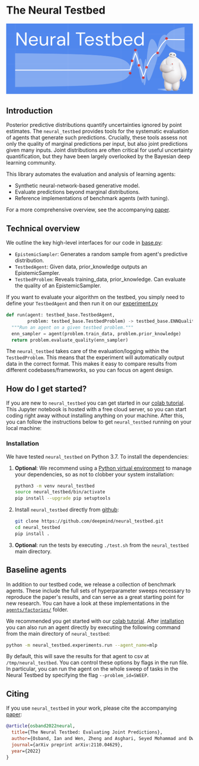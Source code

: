 # The Neural Testbed

![Neural Testbed Logo](statics/images/neural_testbed_logo.png)


## Introduction

Posterior predictive distributions quantify uncertainties ignored by point estimates.
The `neural_testbed` provides tools for the systematic evaluation of agents that generate such predictions.
Crucially, these tools assess not only the quality of marginal predictions per input, but also joint predictions given many inputs.
Joint distributions are often critical for useful uncertainty quantification, but they have been largely overlooked by the Bayesian deep learning community.

This library automates the evaluation and analysis of learning agents:

- Synthetic neural-network-based generative model.
- Evaluate predictions beyond marginal distributions.
- Reference implementations of benchmark agents (with tuning).

For a more comprehensive overview, see the accompanying [paper](https://arxiv.org/abs/2110.04629).


## Technical overview

We outline the key high-level interfaces for our code in [base.py](neural_testbed/base.py):

- `EpistemicSampler`: Generates a random sample from agent's predictive distribution.
- `TestbedAgent`: Given data, prior_knowledge outputs an EpistemicSampler.
- `TestbedProblem`: Reveals training_data, prior_knowledge. Can evaluate the quality of an EpistemicSampler.

If you want to evaluate your algorithm on the testbed, you simply need to define your `TestbedAgent` and then run it on our [experiment.py](neural_testbed/experiments/experiment.py)

```python
def run(agent: testbed_base.TestbedAgent,
        problem: testbed_base.TestbedProblem) -> testbed_base.ENNQuality:
  """Run an agent on a given testbed problem."""
  enn_sampler = agent(problem.train_data, problem.prior_knowledge)
  return problem.evaluate_quality(enn_sampler)
```

The `neural_testbed` takes care of the evaluation/logging within the `TestbedProblem`.
This means that the experiment will automatically output data in the correct format.
This makes it easy to compare results from different codebases/frameworks, so you can focus on agent design.


## How do I get started?

If you are new to `neural_testbed` you can get started in our [colab tutorial].
This Jupyter notebook is hosted with a free cloud server, so you can start coding right away without installing anything on your machine.
After this, you can follow the instructions below to get `neural_testbed` running on your local machine:


### Installation

We have tested `neural_testbed` on Python 3.7. To install the dependencies:

1.  **Optional**: We recommend using a
    [Python virtual environment](https://docs.python.org/3/tutorial/venv.html)
    to manage your dependencies, so as not to clobber your system installation:

    ```bash
    python3 -m venv neural_testbed
    source neural_testbed/bin/activate
    pip install --upgrade pip setuptools
    ```

2.  Install `neural_testbed` directly from [github](https://github.com/deepmind/neural_testbed):

    ```bash
    git clone https://github.com/deepmind/neural_testbed.git
    cd neural_testbed
    pip install .
    ```

3. **Optional**: run the tests by executing `./test.sh` from the `neural_testbed` main directory.




## Baseline agents

In addition to our testbed code, we release a collection of benchmark agents.
These include the full sets of hyperparameter sweeps necessary to reproduce the paper's results, and can serve as a great starting point for new research.
You can have a look at these implementations in the [`agents/factories/`](neural_testbed/agents/factories) folder.

We recommended you get started with our [colab tutorial](https://colab.research.google.com/github/deepmind/neural_testbed/blob/master/neural_testbed/tutorial.ipynb).
After [intallation](#installation) you can also run an agent directly by executing the following command from the main directory of `neural_testbed`:

```bash
python -m neural_testbed.experiments.run --agent_name=mlp
```

By default, this will save the results for that agent to csv at `/tmp/neural_testbed`.
You can control these options by flags in the run file.
In particular, you can run the agent on the whole sweep of tasks in the Neural Testbed by specifying the flag `--problem_id=SWEEP`.


## Citing

If you use `neural_testbed` in your work, please cite the accompanying [paper](https://arxiv.org/abs/2110.04629):

```bibtex
@article{osband2022neural,
  title={The Neural Testbed: Evaluating Joint Predictions},
  author={Osband, Ian and Wen, Zheng and Asghari, Seyed Mohammad and Dwaracherla, Vikranth and Hao, Botao and Ibrahimi, Morteza and Lawson, Dieterich and Lu, Xiuyuan and O'Donoghue, Brendan and Van Roy, Benjamin},
  journal={arXiv preprint arXiv:2110.04629},
  year={2022}
}
```



[paper]:https://arxiv.org/abs/2110.04629
[colab tutorial]: https://colab.research.google.com/github/deepmind/neural_testbed/blob/master/neural_testbed/tutorial.ipynb

